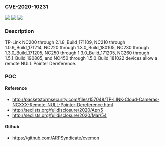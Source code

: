 ### [CVE-2020-10231](https://cve.mitre.org/cgi-bin/cvename.cgi?name=CVE-2020-10231)
![](https://img.shields.io/static/v1?label=Product&message=n%2Fa&color=blue)
![](https://img.shields.io/static/v1?label=Version&message=n%2Fa%20&color=brightgreen)
![](https://img.shields.io/static/v1?label=Vulnerability&message=n%2Fa&color=brightgreen)

### Description

TP-Link NC200 through 2.1.8_Build_171109, NC210 through 1.0.9_Build_171214, NC220 through 1.3.0_Build_180105, NC230 through 1.3.0_Build_171205, NC250 through 1.3.0_Build_171205, NC260 through 1.5.1_Build_190805, and NC450 through 1.5.0_Build_181022 devices allow a remote NULL Pointer Dereference.

### POC

#### Reference
- http://packetstormsecurity.com/files/157048/TP-LINK-Cloud-Cameras-NCXXX-Remote-NULL-Pointer-Dereference.html
- http://seclists.org/fulldisclosure/2020/Apr/5
- http://seclists.org/fulldisclosure/2020/Mar/54

#### Github
- https://github.com/ARPSyndicate/cvemon

